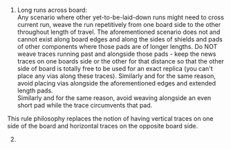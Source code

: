 1.  Long runs across board:  
Any scenario where other yet-to-be-laid-down runs might need to cross current run, weave the run repetitively from one board side to the other throughout length of travel.
The aforementioned scenario does not and cannot exist along board edges and along the sides of shields and pads of other components where those pads are of longer lengths.  Do NOT weave traces running past and alongside those pads - keep the news traces on one boards side or the other for that distance so that the other side of board is totally free to be used for an exact replica (you can't place any vias along these traces).
Similarly and for the same reason, avoid placing vias alongside the aforementioned edges and extended length pads.  
Similarly and for the same reason, avoid weaving alongside an even short pad while the trace circumvents that pad.

This rule philosophy replaces the notion of having vertical traces on one side of the board and horizontal traces on the opposite board side.

2.
